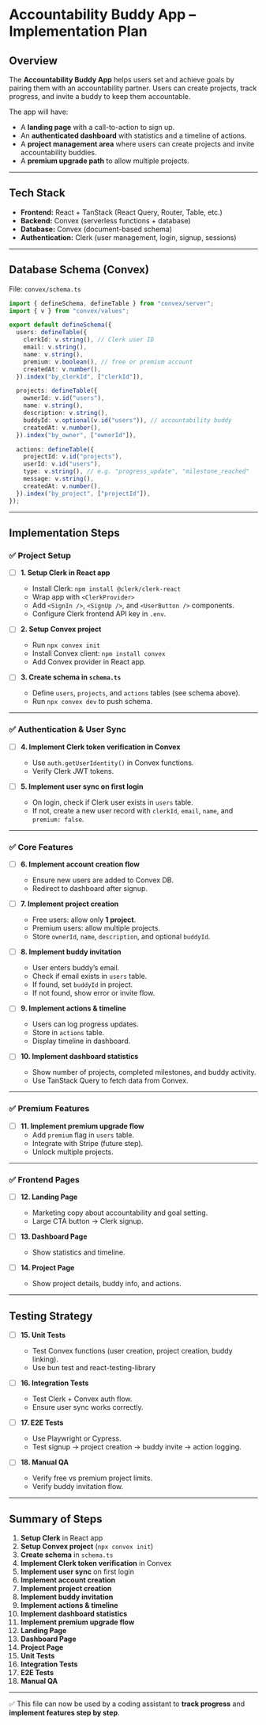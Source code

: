# Accountability Buddy App – Implementation Plan

## Overview

The **Accountability Buddy App** helps users set and achieve goals by pairing them with an accountability partner. Users can create projects, track progress, and invite a buddy to keep them accountable.

The app will have:
- A **landing page** with a call-to-action to sign up.
- An **authenticated dashboard** with statistics and a timeline of actions.
- A **project management area** where users can create projects and invite accountability buddies.
- A **premium upgrade path** to allow multiple projects.

---

## Tech Stack

- **Frontend:** React + TanStack (React Query, Router, Table, etc.)
- **Backend:** Convex (serverless functions + database)
- **Database:** Convex (document-based schema)
- **Authentication:** Clerk (user management, login, signup, sessions)

---

## Database Schema (Convex)

File: `convex/schema.ts`

```ts
import { defineSchema, defineTable } from "convex/server";
import { v } from "convex/values";

export default defineSchema({
  users: defineTable({
    clerkId: v.string(), // Clerk user ID
    email: v.string(),
    name: v.string(),
    premium: v.boolean(), // free or premium account
    createdAt: v.number(),
  }).index("by_clerkId", ["clerkId"]),

  projects: defineTable({
    ownerId: v.id("users"),
    name: v.string(),
    description: v.string(),
    buddyId: v.optional(v.id("users")), // accountability buddy
    createdAt: v.number(),
  }).index("by_owner", ["ownerId"]),

  actions: defineTable({
    projectId: v.id("projects"),
    userId: v.id("users"),
    type: v.string(), // e.g. "progress_update", "milestone_reached"
    message: v.string(),
    createdAt: v.number(),
  }).index("by_project", ["projectId"]),
});
```

---

## Implementation Steps

### ✅ Project Setup

- [ ] **1. Setup Clerk in React app**
  - Install Clerk: `npm install @clerk/clerk-react`
  - Wrap app with `<ClerkProvider>`
  - Add `<SignIn />`, `<SignUp />`, and `<UserButton />` components.
  - Configure Clerk frontend API key in `.env`.

- [ ] **2. Setup Convex project**
  - Run `npx convex init`
  - Install Convex client: `npm install convex`
  - Add Convex provider in React app.

- [ ] **3. Create schema in `schema.ts`**
  - Define `users`, `projects`, and `actions` tables (see schema above).
  - Run `npx convex dev` to push schema.

---

### ✅ Authentication & User Sync

- [ ] **4. Implement Clerk token verification in Convex**
  - Use `auth.getUserIdentity()` in Convex functions.
  - Verify Clerk JWT tokens.

- [ ] **5. Implement user sync on first login**
  - On login, check if Clerk user exists in `users` table.
  - If not, create a new user record with `clerkId`, `email`, `name`, and `premium: false`.

---

### ✅ Core Features

- [ ] **6. Implement account creation flow**
  - Ensure new users are added to Convex DB.
  - Redirect to dashboard after signup.

- [ ] **7. Implement project creation**
  - Free users: allow only **1 project**.
  - Premium users: allow multiple projects.
  - Store `ownerId`, `name`, `description`, and optional `buddyId`.

- [ ] **8. Implement buddy invitation**
  - User enters buddy’s email.
  - Check if email exists in `users` table.
  - If found, set `buddyId` in project.
  - If not found, show error or invite flow.

- [ ] **9. Implement actions & timeline**
  - Users can log progress updates.
  - Store in `actions` table.
  - Display timeline in dashboard.

- [ ] **10. Implement dashboard statistics**
  - Show number of projects, completed milestones, and buddy activity.
  - Use TanStack Query to fetch data from Convex.

---

### ✅ Premium Features

- [ ] **11. Implement premium upgrade flow**
  - Add `premium` flag in `users` table.
  - Integrate with Stripe (future step).
  - Unlock multiple projects.

---

### ✅ Frontend Pages

- [ ] **12. Landing Page**
  - Marketing copy about accountability and goal setting.
  - Large CTA button → Clerk signup.

- [ ] **13. Dashboard Page**
  - Show statistics and timeline.

- [ ] **14. Project Page**
  - Show project details, buddy info, and actions.

---

## Testing Strategy

- [ ] **15. Unit Tests**
  - Test Convex functions (user creation, project creation, buddy linking).
  - Use bun test and react-testing-library

- [ ] **16. Integration Tests**
  - Test Clerk + Convex auth flow.
  - Ensure user sync works correctly.

- [ ] **17. E2E Tests**
  - Use Playwright or Cypress.
  - Test signup → project creation → buddy invite → action logging.

- [ ] **18. Manual QA**
  - Verify free vs premium project limits.
  - Verify buddy invitation flow.

---

## Summary of Steps

1. **Setup Clerk** in React app
2. **Setup Convex project** (`npx convex init`)
3. **Create schema** in `schema.ts`
4. **Implement Clerk token verification** in Convex
5. **Implement user sync** on first login
6. **Implement account creation**
7. **Implement project creation**
8. **Implement buddy invitation**
9. **Implement actions & timeline**
10. **Implement dashboard statistics**
11. **Implement premium upgrade flow**
12. **Landing Page**
13. **Dashboard Page**
14. **Project Page**
15. **Unit Tests**
16. **Integration Tests**
17. **E2E Tests**
18. **Manual QA**

---

✅ This file can now be used by a coding assistant to **track progress** and **implement features step by step**.
